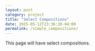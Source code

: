 ```yaml
---
layout: post
category: project
title: "Select Compositions"
date: 2015-05-12T23:36:20-04:00
permalink: /simple_compositions/
---
```


This page will have select compositions.